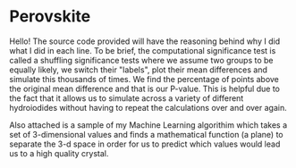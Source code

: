 # Perovskite
Hello! The source code provided will have the reasoning behind why I did what I did in each line.
To be brief, the computational significance test is called a shuffling significance tests where we assume two groups to be equally likely, we switch their "labels", plot their mean differences and simulate this thousands of times. We find the percentage of points above the original mean difference and that is our P-value. This is helpful due to the fact that it allows us to simulate across a variety of different hydroiodides without having to repeat the calculations over and over again.



Also attached is a sample of my Machine Learning algorithim which takes a set of 3-dimensional values and finds a mathematical function (a plane) to separate the 3-d space in order for us to predict which values would lead us to a high quality crystal. 
